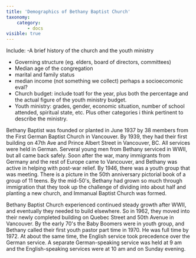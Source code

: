 ```yaml
---
title: 'Demographics of Bethany Baptist Church'
taxonomy:
    category:
        - docs
visible: true
---
```


Include:
-A brief history of the church and the youth ministry
- Governing structure (eg. elders, board of directors, committees)
- Median age of the congregation
- marital and family status
- median income (not something we collect) perhaps a socioecomonic eval?
- Church budget: include toatl for the year, plus both the percentage and the actual figure of the youth ministry budget.
- Youth ministry: grades, gender, economic situation, number of school attended, spiritual state, etc. Plus other categories i think pertinent to describe the ministry.

Bethany Baptist was founded or planted in June 1937 by 38 members from the First German Baptist Church in Vancouver. By 1939, they had their first building on 47th Ave and Prince Albert Street in Vancouver, BC. All services were held in German. Serveral young men from Bethany serviced in WWII, but all came back safely. Soon after the war, many immigrants from Germany and the rest of Europe came to Vancouver, and Bethany was active in helping with post-war relief. By 1946, there was a youth group that was meeting. There is a picture in the 50th anniversary pictorial book of a group of 11 teens. By the mid-50's, Bethany had grown so much through immigration that they took up the challenge of dividing into about half and planting a new church, and Immanual Baptist Church was formed. 

Bethany Baptist Church experienced continued steady growth after WWII, and eventually they needed to build elsewhere. So in 1962, they moved into their newly completed building on Quebec Street and 50th Avenue in Vancouver. By the early 70's the Baby Boomers were in youth group, and Bethany called their first youth pastor part time in 1970. He was full time by 1972. At about the same time, the English service took precedence over the German service. A separate German-speaking service was held at 9 am and the English-speaking services were at 10 am and on Sunday evening. 

